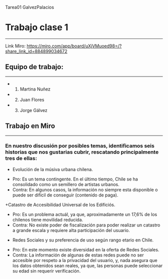 Tarea01 GalvezPalacios


# Trabajo clase 1
---
Link Miro: https://miro.com/app/board/uXjVMuoed98=/?share_link_id=884899034672


## Equipo de trabajo:
---
+ 1. Martina Nuñez
+ 2. Juan Flores
+ 3. Jorge Gálvez

## Trabajo en Miro
---
### En nuestro discusión por posibles temas, identificamos seis historias que nos gustarias cubrir, rescatando principalmente tres de ellas:

+ Evolución de la músiva urbana chilena.
- Pro: Es un tema contingente. En el último tiempo, Chile se ha consolidado como un semillero de artistas urbanos.
- Contra: En algunos casos, la información no siempre esta disponible o puede ser difícil de conseguir (contenido de paga).

+Catastro de Accesibilidad Universal de los Edificiós.
- Pro: Es un problema actuál, ya que, aproximadamente un 17,6% de los chilenos tiene movilidad reducida.
- Contra: No existe poder de fiscalización para poder realizar un catastro a grande escala y requiere alta participación del usuario.

+ Redes Sociales y su preferencia de uso según rango etario en Chile.
- Pro: En este momento existe diversidad en la oferta de Redes Sociales.
- Contra: La información de algunas de estas redes puede no ser accesible por respeto a la privacidad del usuario, y, nada asegura que los datos obtenidos sean reales, ya que, las personas puede seleccionar su edad sin requerir verificación. 
